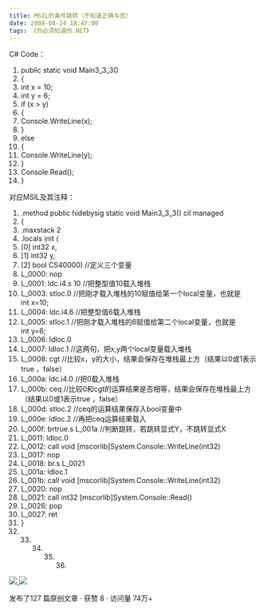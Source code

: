 ```yaml
---
title: MSIL的条件跳转（不知道正确与否）
date: 2008-08-24 18:47:00
tags: 《你必须知道的.NET》
---
```

C# Code：

  1. public  static  void  Main3_3_3() 
  2. { 
  3. int  x = 10; 
  4. int  y = 6; 
  5. if  (x > y) 
  6. { 
  7. Console.WriteLine(x); 
  8. } 
  9. else 
  10. { 
  11. Console.WriteLine(y); 
  12. } 
  13. Console.Read(); 
  14. } 

对应MSIL及其注释：

  1. .method  public  hidebysig  static  void  Main3_3_3() cil managed 
  2. { 
  3. .maxstack 2 
  4. .locals init ( 
  5. [0] int32 x, 
  6. [1] int32 y, 
  7. [2]  bool  CS$4$0000)  //定义三个变量 
  8. L_0000: nop 
  9. L_0001: ldc.i4.s 10  //把整型值10载入堆栈 
  10. L_0003: stloc.0  //把刚才载入堆栈的10赋值给第一个local变量，也就是int x=10; 
  11. L_0004: ldc.i4.6  //把整型值6载入堆栈 
  12. L_0005: stloc.1  //把刚才载入堆栈的6赋值给第二个local变量，也就是int y=6; 
  13. L_0006: ldloc.0 
  14. L_0007: ldloc.1  //这两句，把x,y两个local变量载入堆栈 
  15. L_0008: cgt  //比较x，y的大小，结果会保存在堆栈最上方（结果以0或1表示true ，false） 
  16. L_000a: ldc.i4.0  //把0载入堆栈 
  17. L_000b: ceq  //比较0和cgt的运算结果是否相等，结果会保存在堆栈最上方（结果以0或1表示true ，false） 
  18. L_000d: stloc.2  //ceq的运算结果保存入bool变量中 
  19. L_000e: ldloc.2  //再把ceq运算结果载入 
  20. L_000f: brtrue.s L_001a  //判断跳转，若跳转显式Y，不跳转显式X 
  21. L_0011: ldloc.0 
  22. L_0012: call  void  [mscorlib]System.Console::WriteLine(int32) 
  23. L_0017: nop 
  24. L_0018: br.s L_0021 
  25. L_001a: ldloc.1 
  26. L_001b: call  void  [mscorlib]System.Console::WriteLine(int32) 
  27. L_0020: nop 
  28. L_0021: call int32 [mscorlib]System.Console::Read() 
  29. L_0026: pop 
  30. L_0027: ret 
  31. } 
  32.   33.   34.   35.   36. 

[ ![](https://profile.csdnimg.cn/5/2/5/3_cuipengfei1)
![](https://g.csdnimg.cn/static/user-reg-year/1x/11.png)
](https://blog.csdn.net/cuipengfei1)



发布了127 篇原创文章  ·  获赞 8  ·  访问量 74万+

